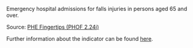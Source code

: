 Emergency hospital admissions for falls injuries in persons aged 65 and over.

Source: [PHE Fingertips (PHOF 2.24i)](https://fingertips.phe.org.uk/profile/public-health-outcomes-framework)

Further information about the indicator can be found [here](https://fingertips.phe.org.uk/search/22401).

